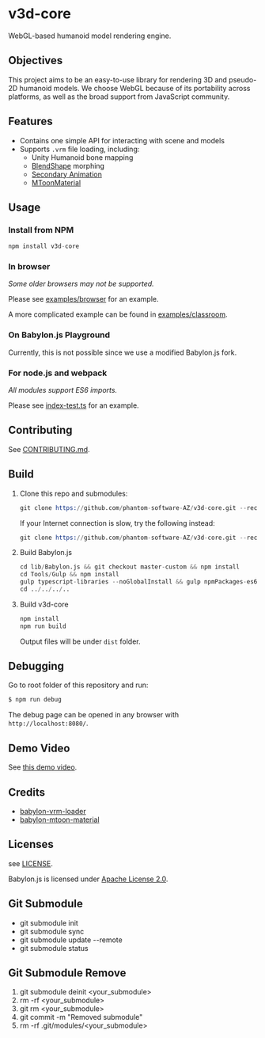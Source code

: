 # v3d-core

WebGL-based humanoid model rendering engine.

## Objectives

This project aims to be an easy-to-use library for rendering 3D and pseudo-2D humanoid models. We choose WebGL because of its portability across platforms, as well as the broad support from JavaScript community.

## Features

- Contains one simple API for interacting with scene and models
- Supports `.vrm` file loading, including:
    + Unity Humanoid bone mapping
    + [BlendShape](https://vrm.dev/univrm/components/univrm_blendshape/) morphing
    + [Secondary Animation](https://vrm.dev/univrm/components/univrm_secondary/)
    + [MToonMaterial](https://github.com/phantom-software-AZ/babylon-mtoon-material)

## Usage

### Install from NPM

```s
npm install v3d-core
```

### In browser

*Some older browsers may not be supported.*

Please see [examples/browser](./examples/browser) for an example.

A more complicated example can be found in [examples/classroom](./examples/classroom).

### On Babylon.js Playground

Currently, this is not possible since we use a modified Babylon.js fork.

### For node.js and webpack

*All modules support ES6 imports.*

Please see [index-test.ts](./src/index-test.ts) for an example.

## Contributing

See [CONTRIBUTING.md](./CONTRIBUTING.md).

## Build

1. Clone this repo and submodules:

   ```s
   git clone https://github.com/phantom-software-AZ/v3d-core.git --recurse-submodules
   ```

   If your Internet connection is slow, try the following instead:

   ```s
   git clone https://github.com/phantom-software-AZ/v3d-core.git --recurse-submodules --shallow-submodules
   ```

2. Build Babylon.js

   ```s
   cd lib/Babylon.js && git checkout master-custom && npm install
   cd Tools/Gulp && npm install
   gulp typescript-libraries --noGlobalInstall && gulp npmPackages-es6 --noGlobalInstall
   cd ../../../..
   ```

3. Build v3d-core

   ```s
   npm install
   npm run build
   ```

   Output files will be under `dist` folder.
## Debugging

Go to root folder of this repository and run:

```s
$ npm run debug
```

The debug page can be opened in any browser with `http://localhost:8080/`.

## Demo Video

See [this demo video](https://www.youtube.com/watch?v=pQnvU2PVymE).

## Credits

- [babylon-vrm-loader](https://github.com/virtual-cast/babylon-vrm-loader)
- [babylon-mtoon-material](https://github.com/virtual-cast/babylon-mtoon-material)

## Licenses

see [LICENSE](./LICENSE).

Babylon.js is licensed under [Apache License 2.0](https://github.com/BabylonJS/Babylon.js/blob/master/license.md).


## Git Submodule
- git submodule init
- git submodule sync
- git submodule update --remote
- git submodule status

## Git Submodule Remove
1. git submodule deinit <your_submodule>
2. rm -rf <your_submodule>
3. git rm <your_submodule>
4. git commit -m "Removed submodule"
5. rm -rf .git/modules/<your_submodule>

